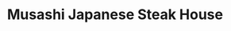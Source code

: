 ---
layout: place
title: "Musashi Japanese Steak House"
permalink: /north-carolina/havelock/musashi-japanese-steak-house.html
stateAbbr: NC
stateName: North Carolina
cityName: Havelock
seo:
  name: "Musashi Japanese Steak House"
  type: Restaurant
  links: https://musashinc.com/
description: "Looking for sushi in Havelock, North Carolina? Check out Musashi Japanese Steak House for a delightful Japanese dining experience. Enjoy a variety of sushi a..."
place_id: ChIJ7caZc5LBqIkRBp3oeFbq0zg
photos:
  - name: >-
      places/ChIJ7caZc5LBqIkRBp3oeFbq0zg/photos/AeeoHcL_GSFJsysTFV7sV6KpbpOh0IIGklDfP7gj5z6pqGTIjo_FQssyUUViTtJefy7KExm8ov1Gxf4kQhVLo4jiT9yHpSQPX-oJ7SD_C6pTfOGrlb_TxNOS3fjZqGECmwxT6SNjNvB7WmKBWZmLIfy1eKsaAilVcfnDgoOl8WprlrYYAv9Q7hFQ0gI-mfAw2pMcWgcsyIg_orsNTH1H39McXJFCXFPZV913KMaEaxQK3LOem71SNmfNVFiwPHe0-570RLuhVaBoI8TDthFIOgS3h9dDATbc4YNpMgeNcXilP_AS6UPdPsp1x0z9dcvGwVrWfBzwOVkc1m9yuExoLbCkr_p2puPV1UxDLxnUrBhH77FHDwhk3F2TEzOOTAN1UDTQdZsOvB2A6RdLePU6fJigjh0nQ2lYH0jhv1QspzMtvXY
    widthPx: 4000
    heightPx: 3000
    authorAttributions:
      - displayName: Charles Staley
        uri: https://maps.google.com/maps/contrib/114290404094691723209
        photoUri: >-
          https://lh3.googleusercontent.com/a-/ALV-UjUuddhzCdSc9VFtumvIaenVGtiUzJP5DmppnKiD_4UMldw-MoJC=s100-p-k-no-mo
    flagContentUri: >-
      https://www.google.com/local/imagery/report/?cb_client=maps_api_places.places_api&image_key=!1e10!2sCIHM0ogKEICAgICpr9zLYA&hl=en-US
    googleMapsUri: >-
      https://www.google.com/maps/place//data=!3m4!1e2!3m2!1sCIHM0ogKEICAgICpr9zLYA!2e10!4m2!3m1!1s0x89a8c1927399c6ed:0x38d3ea5678e89d06
  - name: >-
      places/ChIJ7caZc5LBqIkRBp3oeFbq0zg/photos/AeeoHcKDfy2T3UnK7lWsNhDYrffWdeQsRN_KialCsPpFjW0-bDRhogtwCk1h3WGm39x5yMEoxDnadM6e_c3GmddsL76tv8CNfDLwn8jil-xBY7O9obSs0YUh-sBYlMazLZbaEfPf6jQ0UY-sgzisokzEo4o1JrTQvAmKuhUEbtHwAHqxItwppuIwMOWys8FS_cyeV7oH3zX5bdd4VabYlhnt83kILJ4ifBrfD-crndvIh56MEvFP_TegFDSI4p9uyfZN8RX2hLM7G12sFhtgxSuGT2cCodzOMIqqM4LvrGRi8kluQ9LdAhYnQhZ7kmgtRmeWhDBuGwAMyJhkjXPnMsEakSUpnYal2YI99ig1JSQkg73DGYnTXLRAzTBKnpeILzTczS_Bmchvsv4GKp_dDrd4ZdcUAXe-56b8zuxy7zvZ14G8NQ
    widthPx: 4032
    heightPx: 1960
    authorAttributions:
      - displayName: mr dashin
        uri: https://maps.google.com/maps/contrib/104893363718450858909
        photoUri: >-
          https://lh3.googleusercontent.com/a/ACg8ocL96WnsgAN6HpnniE43DsALwfXF1tRJenQWc_QlO1qpB4eptA=s100-p-k-no-mo
    flagContentUri: >-
      https://www.google.com/local/imagery/report/?cb_client=maps_api_places.places_api&image_key=!1e10!2sCIHM0ogKEICAgIDKuq-DQg&hl=en-US
    googleMapsUri: >-
      https://www.google.com/maps/place//data=!3m4!1e2!3m2!1sCIHM0ogKEICAgIDKuq-DQg!2e10!4m2!3m1!1s0x89a8c1927399c6ed:0x38d3ea5678e89d06
  - name: >-
      places/ChIJ7caZc5LBqIkRBp3oeFbq0zg/photos/AeeoHcJGNcjkelNw5RP5UfY7U2hys6vTLJ0QNJhSzPT9sTygZe49vDVdf9l0F3x5Jq3Lg9u61qLx8AzjCj4RkvEguah9hZG_qif0mMwU1jjxhjq9U7ScheXf3911M1vjvLH3VzCiH5ebjjv7IJXo5KnS0dsFhvW8ahoqFJsbwl-i33ubZNiC9MMNN3OKuwd2rLjaQDQRAji7qycOTnYg2OkTbXNOF36OWDrxrwPcBHr5H6jgS2UKl6dVNcLat9WGEAjNyZGjCCqGMxJkgJTv7H6JTHr-8yQltE8sH4kU9YeulmDZSdsz-eWbxhwTaG6nSoJhGSRgOqFa2M9qpraO2lDHOmI00eWUXgPYxyPfv2Q4fVBxM70LqGmDsKSXzZpWsiLJ3zVNy9hdKJt7aFsnpP4Ic2fdwlldEp7SH7nb898CEWs7Nkma
    widthPx: 4032
    heightPx: 3024
    authorAttributions:
      - displayName: Boring Fisherman
        uri: https://maps.google.com/maps/contrib/109210221579604857422
        photoUri: >-
          https://lh3.googleusercontent.com/a-/ALV-UjW15ORIAn7YH68pmmc9mKxsoY32ebS3_J2wUaBNOFFA5KhOoXdW=s100-p-k-no-mo
    flagContentUri: >-
      https://www.google.com/local/imagery/report/?cb_client=maps_api_places.places_api&image_key=!1e10!2sCIHM0ogKEICAgMCwit6uuAE&hl=en-US
    googleMapsUri: >-
      https://www.google.com/maps/place//data=!3m4!1e2!3m2!1sCIHM0ogKEICAgMCwit6uuAE!2e10!4m2!3m1!1s0x89a8c1927399c6ed:0x38d3ea5678e89d06
  - name: >-
      places/ChIJ7caZc5LBqIkRBp3oeFbq0zg/photos/AeeoHcItuEQ0k8eR5M9RjTMD-8BzdDs6jJgXrD-E5qq8jX_nrio6w7mqQYVvJq6pH5n7Oow_TCJOpwt5ndspswcCoSMJz_OQVaor2MCzEaboG90F0VeixqW8QjyDzJufgatHsljiC5bMJrY2V7MkHHvMX8Wawn5eWinMWR-g_yRVA_qzWBEOjwhP4zPgBmyABZf6i9vejoxNudhv9xHv8Nf6VSkyRbxTziOZhw-xHByj3lQbJ1Y-cQRRczdXv_OMjgKuOUwDcHWvJWm2AnUiNSZGRYOm-khsUcwrJjqrKCIuxqpo-uDKUbBsnlZwsiU__X2t8oK-e1LY60V0vrPGTaYy8N4j9cs6SipdlZIMK2exNXQYuusezcYxL81NyulFtC8sduaoY51KpGdkHs35YYyIOHY-vgVgxmuDakIG3DL6gVlIhRE
    widthPx: 4080
    heightPx: 3072
    authorAttributions:
      - displayName: Cierra Guern
        uri: https://maps.google.com/maps/contrib/108624924753175590748
        photoUri: >-
          https://lh3.googleusercontent.com/a-/ALV-UjUGJiYE515drML3vQhtNhU_yVf8UpWvbS81tydPbfk6v6hcc0lhiw=s100-p-k-no-mo
    flagContentUri: >-
      https://www.google.com/local/imagery/report/?cb_client=maps_api_places.places_api&image_key=!1e10!2sCIHM0ogKEICAgIDn35bXggE&hl=en-US
    googleMapsUri: >-
      https://www.google.com/maps/place//data=!3m4!1e2!3m2!1sCIHM0ogKEICAgIDn35bXggE!2e10!4m2!3m1!1s0x89a8c1927399c6ed:0x38d3ea5678e89d06
  - name: >-
      places/ChIJ7caZc5LBqIkRBp3oeFbq0zg/photos/AeeoHcIaXLm9sUoqnJXMcHzQffKFWbktPM38mdhznwqIVLRwv-jNGzqYFuT1_NWXMO0VlVvY8mU-rE2YleBPxB_Lj3TxQaUyuYcsyhk5hiyAMzhcRVVtT30W9UUgv7feIARNUupGa1V3NcSc6IavyEWXoVeJnPzs2Q99vBoyHWpc8Zni9xyXikvLriQ87cQVGq2qtiKV2GDO0fE3L0X0SHxzNCf1VMi-0yUoydfm-u612jdfsA1pFQkzAJPnHnH2JvFbU2gyJe8-63NyIySdP04Rsr5h4itgGEMsip4Hv3xL4Z7BGpVF8kGcoXcQXZXx36yXiGTAI3MPfL2Cc44qIONOE_4lE4ri4oHa7AdBdUHK0LbmLG4-ea7Sp_-PshUoHu66Hn3_PisMeYbZphMXpqjqcU3oqQCaZde5uhmpwUYwHtqIxA
    widthPx: 4032
    heightPx: 2268
    authorAttributions:
      - displayName: J'son
        uri: https://maps.google.com/maps/contrib/108681055168372418328
        photoUri: >-
          https://lh3.googleusercontent.com/a-/ALV-UjXQ8hXEJ40d6dJtl57wl4tPxl_BB4wextTeM3WZWrJpAYm-_tfZ=s100-p-k-no-mo
    flagContentUri: >-
      https://www.google.com/local/imagery/report/?cb_client=maps_api_places.places_api&image_key=!1e10!2sCIHM0ogKEICAgIDLjIq9OQ&hl=en-US
    googleMapsUri: >-
      https://www.google.com/maps/place//data=!3m4!1e2!3m2!1sCIHM0ogKEICAgIDLjIq9OQ!2e10!4m2!3m1!1s0x89a8c1927399c6ed:0x38d3ea5678e89d06
  - name: >-
      places/ChIJ7caZc5LBqIkRBp3oeFbq0zg/photos/AeeoHcKsR0NQwJPNV24rP_EOKrOGnOUC9vKsyDUgLcdo6qf543Bi3phMt3XplJt3F_R4qCWkrp52mcyUpV_gIPtLS8aXo7t815l29rnWNVIzuWsxI8bt_o47tWM34g1105PyvhUMe6ewrxVmp9viNi_7uzZFJd9Yxg2988QyMW3Yeb2bGtWs-QSE6OlY3sPo6SzmrEBzwEgNu0I-CSda8D9t6JRRZVTBoRZBsxsQFuUfOW4fqLoBOWmVJw6yptHGOJTyubO5bY5O0olxSBKibzVtsudkR2tdrqFdvRvmzQF59nibxNBSnDW4L3xxrsoKnlpnCw0n2usE2mxKJBTnlaGi7ZBP1TjS-ol9MreyPLJoWJEOvKhGzzI5oGyQw7PX33bvhP2SB63oi5boO-wHwGwSncmD9isWZEN4wwfMRH2lL48
    widthPx: 2367
    heightPx: 1960
    authorAttributions:
      - displayName: Howard Piotrovsky
        uri: https://maps.google.com/maps/contrib/111955174874665369464
        photoUri: >-
          https://lh3.googleusercontent.com/a/ACg8ocLoQsLfnIqUul2DRtHAHHXbGUOtqPTNGV0yT-Zu_gLmWvDPXuCA=s100-p-k-no-mo
    flagContentUri: >-
      https://www.google.com/local/imagery/report/?cb_client=maps_api_places.places_api&image_key=!1e10!2sCIHM0ogKEICAgIDOhtqRUg&hl=en-US
    googleMapsUri: >-
      https://www.google.com/maps/place//data=!3m4!1e2!3m2!1sCIHM0ogKEICAgIDOhtqRUg!2e10!4m2!3m1!1s0x89a8c1927399c6ed:0x38d3ea5678e89d06
  - name: >-
      places/ChIJ7caZc5LBqIkRBp3oeFbq0zg/photos/AeeoHcLlm1UM-ZYszZuuo7sOqCUFre4WsP6AaLrjPMEdEb1DwkCPX4f4naFaCJJ5fBSUrtnO-rsSqvKHVQtBAFH_SX1CVcesKN36-lOO94ky9fi8fWAkLrJNZNQfZloSlAxN_OG3Ou8KO48gtTKzy6inSP5eInWbRorKDqnwpiBQhMXT3aILHFCHDEGKFAqvCBc7Jl3YqGLKPDjwReh3XoMS3ofEXTFToTONYI6ejDCXSTNMdd3vdtnOn2rppv0sx7aPcd7xCjx2ARGb8gmWEG-GdqWrZE1ZWwR0DsqE0-5uTrefC1UEbfGwJL1zaZ1vjH7_p2Uvg-X8OO1-SmGrMPZ7zh5sQvPzzlq7ap2it-FYozkwMZ-by1NN1o2_EkXLmBVHPPTzN9LNWcID2CC6DXeA5rym1bhqLWkFc8-2WxPcevDm2A
    widthPx: 4032
    heightPx: 2268
    authorAttributions:
      - displayName: J'son
        uri: https://maps.google.com/maps/contrib/108681055168372418328
        photoUri: >-
          https://lh3.googleusercontent.com/a-/ALV-UjXQ8hXEJ40d6dJtl57wl4tPxl_BB4wextTeM3WZWrJpAYm-_tfZ=s100-p-k-no-mo
    flagContentUri: >-
      https://www.google.com/local/imagery/report/?cb_client=maps_api_places.places_api&image_key=!1e10!2sCIHM0ogKEICAgIDLjIqzOA&hl=en-US
    googleMapsUri: >-
      https://www.google.com/maps/place//data=!3m4!1e2!3m2!1sCIHM0ogKEICAgIDLjIqzOA!2e10!4m2!3m1!1s0x89a8c1927399c6ed:0x38d3ea5678e89d06
  - name: >-
      places/ChIJ7caZc5LBqIkRBp3oeFbq0zg/photos/AeeoHcICwPLG8gKlr1Us0Hfhhyoc1omLAvuMYSPxXcE8ojZ4Vf2m_T5e-OKDpCUtETk5b0qYBUeBFVfDyMY-evGb-6xkjrwAf6xVC3h6wbOA9e7bI354BhxdH_6PCQIsD6CbdRz2KXOJUapIOYXev8T5Ux5_e8mmC2wpo8iGeJsJynVvTWT5Py0WEldGSkIQYiN8puolAuqdEQJUF8cln3m3FHTSmycU2uqP7idWzl4y7Fy0mT0fIn4rqb9xk5rxuSI-sLkexVUpn6BRNlxzzBJUjglXRAM65z8JptSu5R6gAQBAKPG6ztO9Ji3bhRGiTyO29Uy4uSDOaoBMyZWF1WJ1_RYHLb5YZLnLC9OY71AVaTU44JyjU5zcmnLSoCK6tQhIux9xEme9LFGZFpP9g7HyEr1xCjhtsDW5yZ3dUKveNCjtIQ
    widthPx: 3072
    heightPx: 4080
    authorAttributions:
      - displayName: Cierra Guern
        uri: https://maps.google.com/maps/contrib/108624924753175590748
        photoUri: >-
          https://lh3.googleusercontent.com/a-/ALV-UjUGJiYE515drML3vQhtNhU_yVf8UpWvbS81tydPbfk6v6hcc0lhiw=s100-p-k-no-mo
    flagContentUri: >-
      https://www.google.com/local/imagery/report/?cb_client=maps_api_places.places_api&image_key=!1e10!2sCIHM0ogKEICAgIDn35bXQg&hl=en-US
    googleMapsUri: >-
      https://www.google.com/maps/place//data=!3m4!1e2!3m2!1sCIHM0ogKEICAgIDn35bXQg!2e10!4m2!3m1!1s0x89a8c1927399c6ed:0x38d3ea5678e89d06
  - name: >-
      places/ChIJ7caZc5LBqIkRBp3oeFbq0zg/photos/AeeoHcJOfL5gA8gvjx8LdMgPw_6YFvM8SB7rWrvGaRz8cT6POQP4B6yQKv4VN8z-WYGxPe45Lj4XaNJtN7ucMgdPVVXD091rNqFEaNDuA4T094xDBKRU7tAOA_DggWdJoywcTvYPXqnwtZ-8Poub55RzgGY_7A5TOKaLIpt71cGx1ImmNhdbXmgONB9uBBB7i3PFTZZNz1ILs4Uqlr3Cr2CvJJhzrHFLp448XArWJU1bgvd9Y2AR7ZIDtATJen7VA3kkTOkQIX9YfSm4XBVWMq7cAUTsREYMRjdpCoYWJtT-0sdfjr6J35XR5dRoy4qyiQGuCyTgbz9LEm4aTd8AsmxPNV1Ra18BcEilWd6MjnnDUIer5_HvAVePTbt-cWxc6OlyihXXSgkbXXivmwtgT7I25X28IkAzvjjUlSA0cZcSjmhlGQ
    widthPx: 3024
    heightPx: 4032
    authorAttributions:
      - displayName: Jason Karpiel
        uri: https://maps.google.com/maps/contrib/114339408518579808952
        photoUri: >-
          https://lh3.googleusercontent.com/a-/ALV-UjXrGjgRSyVIVl1N43nYosTxYHVlAbn7PleeeTG1E419S86w7uqg=s100-p-k-no-mo
    flagContentUri: >-
      https://www.google.com/local/imagery/report/?cb_client=maps_api_places.places_api&image_key=!1e10!2sCIHM0ogKEICAgICuorzyNg&hl=en-US
    googleMapsUri: >-
      https://www.google.com/maps/place//data=!3m4!1e2!3m2!1sCIHM0ogKEICAgICuorzyNg!2e10!4m2!3m1!1s0x89a8c1927399c6ed:0x38d3ea5678e89d06
  - name: >-
      places/ChIJ7caZc5LBqIkRBp3oeFbq0zg/photos/AeeoHcK2StPpeBiFwLrot7ToI-FSe1S7w-56aaENwC8SW065jykalW-Bd_U1coYjBfAtCVfeKfQqH_cKk8vDeMGA58N3OVV9sMgapdStBBs2KqRkhYzimMNHjdCEk4HIR-d4upv5HGPpR2CW_LQNizyKOAXJilOpwQitGQb2ASzbUPwqydOGmg8rj8O2Sur_aGtVkUjIAQtlb0fFTldCtv1Rin4mI6TTK4RNaiJ_B7dLGviM4QI1HHptnppCmSd47iKy0HZX-IvE2IxF9vB2raus-mfWnlQExRy0eymefKvIzZhuADEFvR1uQnqGcQqhQNCBPf0mh-chPalypQoVe9YL-sRPJfyYYO3BTQI-ITT8K84Xzt8vvsz0_Um-jQM0MaiKpINiqLfSMJ-f4ojtBIBICvgYMH5CPxd_T3trx_m1xBLf-9oy
    widthPx: 4000
    heightPx: 3000
    authorAttributions:
      - displayName: Charles Staley
        uri: https://maps.google.com/maps/contrib/114290404094691723209
        photoUri: >-
          https://lh3.googleusercontent.com/a-/ALV-UjUuddhzCdSc9VFtumvIaenVGtiUzJP5DmppnKiD_4UMldw-MoJC=s100-p-k-no-mo
    flagContentUri: >-
      https://www.google.com/local/imagery/report/?cb_client=maps_api_places.places_api&image_key=!1e10!2sCIHM0ogKEICAgICpr9yLvwE&hl=en-US
    googleMapsUri: >-
      https://www.google.com/maps/place//data=!3m4!1e2!3m2!1sCIHM0ogKEICAgICpr9yLvwE!2e10!4m2!3m1!1s0x89a8c1927399c6ed:0x38d3ea5678e89d06
address: 219 U.S. Hwy 70 W, Havelock, NC 28532, USA
street: 219 U.S. Hwy 70 W
city: Havelock
state: NC
zip: '28532'
country: USA
neighborhood: null
latitude: '34.898104'
longitude: '-76.929533'
accessibility_options:
  wheelchairAccessibleParking: true
  wheelchairAccessibleEntrance: true
  wheelchairAccessibleRestroom: true
  wheelchairAccessibleSeating: true
business_status: OPERATIONAL
name: Musashi Japanese Steak House
google_maps_links:
  directionsUri: >-
    https://www.google.com/maps/dir//''/data=!4m7!4m6!1m1!4e2!1m2!1m1!1s0x89a8c1927399c6ed:0x38d3ea5678e89d06!3e0
  placeUri: https://maps.google.com/?cid=4094874143326510342
  writeAReviewUri: >-
    https://www.google.com/maps/place//data=!4m3!3m2!1s0x89a8c1927399c6ed:0x38d3ea5678e89d06!12e1
  reviewsUri: >-
    https://www.google.com/maps/place//data=!4m4!3m3!1s0x89a8c1927399c6ed:0x38d3ea5678e89d06!9m1!1b1
  photosUri: >-
    https://www.google.com/maps/place//data=!4m3!3m2!1s0x89a8c1927399c6ed:0x38d3ea5678e89d06!10e5
primary_type: Japanese Restaurant
opening_hours:
  regular: null
  current: null
secondary_opening_hours:
  regular:
    weekdayDescriptions: null
    type: null
  current:
    weekdayDescriptions: null
    type: null
phone: (252) 444-1389
price_level: PRICE_LEVEL_MODERATE
price_range: $10 &ndash; $20
rating: '4.3'
rating_count: 697
website: https://musashinc.com/
reviews: null
parking_options: null
payment_options: null
allow_dogs: null
curbside_pickup: null
delivery: null
dine_in: null
good_for_children: null
good_for_groups: null
good_for_sports: null
live_music: null
menu_for_children: null
outdoor_seating: null
reservable: null
restroom: null
serves_beer: null
serves_breakfast: null
serves_brunch: null
serves_cocktails: null
serves_coffee: null
serves_dinner: null
serves_dessert: null
serves_lunch: null
serves_vegetarian_food: null
serves_wine: null
takeout: null
summary: null

---
